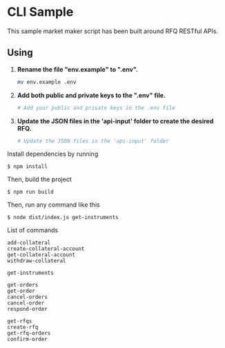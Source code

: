 # CLI Sample

This sample market maker script has been built around RFQ RESTful APIs.

## Using

1. **Rename the file "env.example" to ".env".**
   
    ```bash
    mv env.example .env
    ```

2. **Add both public and private keys to the ".env" file.**
   
    ```bash
    # Add your public and private keys in the .env file
    ```

3. **Update the JSON files in the 'api-input' folder to create the desired RFQ.**
   
    ```bash
    # Update the JSON files in the 'api-input' folder

Install dependencies by running

```
$ npm install
```

Then, build the project

```
$ npm run build
```

Then, run any command like this

```
$ node dist/index.js get-instruments
```

List of commands

```
add-collateral
create-collateral-account
get-collateral-account
withdraw-collateral

get-instruments

get-orders
get-order
cancel-orders
cancel-order
respond-order

get-rfqs
create-rfq
get-rfq-orders
confirm-order
```
